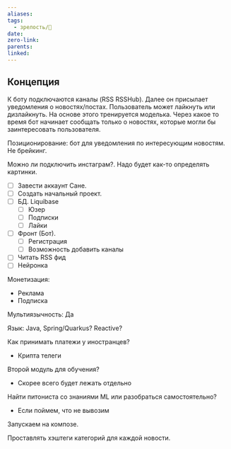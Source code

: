 ```yaml
---
aliases: 
tags:
  - зрелость/🌱
date: 
zero-link: 
parents: 
linked:
---
```

## Концепция
К боту подключаются каналы (RSS RSSHub). Далее он присылает уведомления о новостях/постах. Пользователь может лайкнуть или  дизлайкнуть. На основе этого тренируется моделька. Через какое то время бот начинает сообщать только о новостях, которые могли бы заинтересовать пользователя.

Позиционирование: бот для уведомления по интересующим новостям. Не брейкинг.

Можно ли подключить инстаграм?. Надо будет как-то определять картинки.

- [ ] Завести аккаунт Сане.
- [ ] Создать начальный проект.
- [ ] БД. Liquibase
	- [ ] Юзер
	- [ ] Подписки
	- [ ] Лайки
- [ ] Фронт (Бот).
	- [ ] Регистрация
	- [ ] Возможность добавить каналы
- [ ] Читать RSS фид
- [ ] Нейронка

Монетизация:
- Реклама
- Подписка

Мультиязычность: Да

Язык: Java, Spring/Quarkus? Reactive?

Как принимать платежи у иностранцев?
- Крипта телеги

Второй модуль для обучения?
- Скорее всего будет лежать отдельно

Найти питониста со знаниями ML или разобраться самостоятельно?
- Если поймем, что не вывозим

Запускаем на композе.

Проставлять хэштеги категорий для каждой новости.
